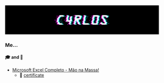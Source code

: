 ![banner](docs/banner.jpg)
### Me...

#### :mortar_board: and :1st_place_medal:
- [Microsoft Excel Completo - Mão na Massa!
](https://www.udemy.com/course/excel-2013-completo)
  - :page_facing_up: [certificate](https://www.udemy.com/certificate/UC-fb13c9f2-09ff-4221-9a07-058003f30839/)
